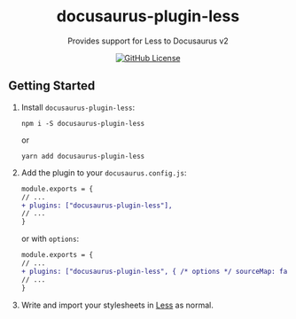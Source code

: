 <h1 align="center">docusaurus-plugin-less</h1>
<p align="center">Provides support for Less to Docusaurus v2</p>
<p align="center">
    <a href="https://github.com/nonoroazoro/docusaurus-plugin-less/blob/master/LICENSE">
        <img src="https://img.shields.io/github/license/nonoroazoro/docusaurus-plugin-less.svg" alt="GitHub License" />
    </a>
</p>

## Getting Started

1. Install `docusaurus-plugin-less`:

    ```console
    npm i -S docusaurus-plugin-less
    ```

    or

    ```console
    yarn add docusaurus-plugin-less
    ```

2. Add the plugin to your `docusaurus.config.js`:

    ```diff
    module.exports = {
    // ...
    + plugins: ["docusaurus-plugin-less"],
    // ...
    }
    ```

    or with `options`:

    ```diff
    module.exports = {
    // ...
    + plugins: ["docusaurus-plugin-less", { /* options */ sourceMap: false }],
    // ...
    }
    ```

3. Write and import your stylesheets in [Less](http://lesscss.org) as normal.
